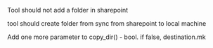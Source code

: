 Tool should not add a folder in sharepoint

tool should create folder from sync from sharepoint to local machine

Add one more parameter to copy_dir() - bool. if false, destination.mk


